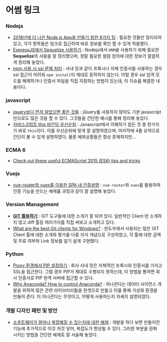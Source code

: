 어썸 링크
=====
### Nodejs
* [2018년에 더 나은 Node.js App을 만들기 위한 8가지 팁](http://tech.javacafe.io/2018/01/11/Tips-to-Build-Better-Node/) : 필요한 것들만 정리되어 있고, 각각 항목들은 링크로 접근하여 바로 정보를 확인 할 수 있게 적용했다.
* [ExpressJS에서 Sequelize 사용하기](http://webframeworks.kr/tutorials/expressjs/expressjs_orm_one/) : Nodejs에서 `ORM`을 사용하기 위해 중요한 **Sequelize**의 사용을 잘 정리했으며, 정말 필요한 컬럼 정의에 대한 정보가 깔끔하게 정리해 놓았다.
* [npm 사용 시 ssl 문제 처리](https://stackoverflow.com/questions/13913941/how-to-fix-ssl-certificate-error-when-running-npm-on-windows) : 사내 망과 같이 프록시나 자체 인증서를 사용하는 경우 ssl 접근이 어려워 `npm install`이 제대로 동작하지 않는다. 이럴 경우 ssl 엄격 모드를 해제하거나 인증서 파일을 직접 지정하는 방법이 있는데, 이 이슈를 해결한 내용이다.

### javascript
* [jquery보다 먼저 알았으면 좋은 것들](http://blog.jeonghwan.net/2018/01/25/before-jquery.html) : jQuery를 사용하지 않아도 기본 javascript만으로도 많은 것을 할 수 있다. 그것들을 간단한 예시를 통해 정리해 놓았다.
* [자바스크립트 this 바인딩 우선순위](http://blog.jeonghwan.net/2017/10/22/js-context-binding.html) : Javascript에서 이해하기 힘든 것 중 한가지가 바로 `this`이다. 이를 우선순위에 맞게 잘 설명하였으며, 마지막에 4줄 요약으로 간단히 볼 수 있게 설명하였다. 물론 예외상황들은 항상 존재하지만...

### ECMA 6
* [Check out these useful ECMAScript 2015 (ES6) tips and tricks](https://medium.freecodecamp.org/check-out-these-useful-ecmascript-2015-es6-tips-and-tricks-6db105590377)

### Vuejs
* [vue-router와 vuex를 이용한 SPA 내 인증설명](http://blog.jeonghwan.net/2018/03/26/vue-authentication.html) : `vue-router`와 `vuex`를 활용하여 인증 기능을 만드는 예제를 과정과 같이 잘 설명해 놓았다.

### Version Management
* **[GIT 활용하기](https://khbrst.github.io/2017/07/30/handy-git/)** : GIT 도구들에 대한 소개가 잘 되어 있다. 일반적인 Client 만 소개하지 않고 diff 툴등 여러가지를 직접 써보고 소개하고 있다.
* [What are the best Git clients for Windows?](https://www.slant.co/topics/2089/~git-clients-for-windows) : 윈도우에서 사용되는 많은 GIT Client 툴에 대한 소개와 평가를 다중 지식 개념으로 구성하였고, 각 툴에 대한 금액 및 무료 여부와 Link 정보를 알기 쉽게 구현했다.

### Python
* [Proxy 환경에서 PIP 설정하기](https://m.blog.naver.com/PostView.nhn?blogId=ajkun&logNo=220562953700&proxyReferer=https%3A%2F%2Fwww.google.co.kr%2F) : 회사 사내 망은 자체적인 프록시와 인증서를 가지고 SSL을 접근한다. 그럴 경우 PIP가 제대로 수행되지 못하는데, 이 방법을 통하면 회사 인증서로 PIP 원격 서버에 접근할 수 있다.
* [Why Anaconda? How to control Anaconda?](https://gzupark.github.io/articles/Why-Anaconda-How-to-control-Anaconda/#2-0) : 아나콘다는 데이터 사이언스 개발을 위하여 많은 관련 라이브러리들을 한셋으로 만들고 이를 통해 가상화 환경을 만들어 준다. 이 아나콘다는 무엇이고, 어떻게 사용하는지 자세히 설명되었다.

### 개발 디자인 패턴 및 방안
* [소프트웨어가 얼마나 복잡해질 수 있는지에 대한 예제](https://tech.ssut.me/2018/06/03/an-example-of-how-software-becomes-complicated/) : 개발을 하다 보면 만들어진 기능에 추가적으로 이것 저것 넣어, 복잡도가 향상될 수 있다. 그러한 부분을 완화 시키는 방법을 간단한 예제로 잘 서술해 놓았다.